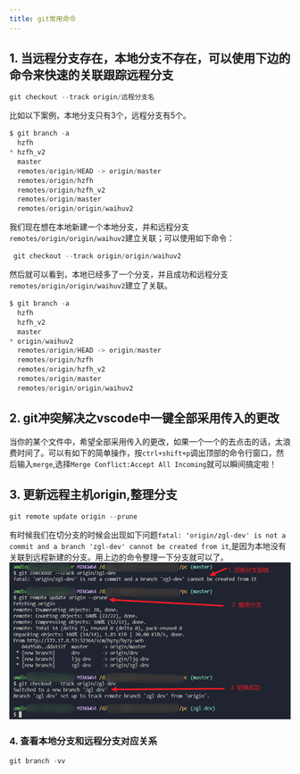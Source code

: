 ```yaml
---
title: git常用命令
---
```


## 1. 当远程分支存在，本地分支不存在，可以使用下边的命令来快速的关联跟踪远程分支
```js
git checkout --track origin/远程分支名
```
比如以下案例，本地分支只有3个，远程分支有5个。
```js
$ git branch -a
  hzfh
* hzfh_v2
  master
  remotes/origin/HEAD -> origin/master
  remotes/origin/hzfh
  remotes/origin/hzfh_v2
  remotes/origin/master
  remotes/origin/origin/waihuv2
```
我们现在想在本地新建一个本地分支，并和远程分支`remotes/origin/origin/waihuv2`建立关联；可以使用如下命令：
```js
 git checkout --track origin/origin/waihuv2
```
然后就可以看到，本地已经多了一个分支，并且成功和远程分支`remotes/origin/origin/waihuv2`建立了关联。
```js
$ git branch -a
  hzfh
  hzfh_v2
  master
* origin/waihuv2
  remotes/origin/HEAD -> origin/master
  remotes/origin/hzfh
  remotes/origin/hzfh_v2
  remotes/origin/master
  remotes/origin/origin/waihuv2
```

## 2. git冲突解决之vscode中一键全部采用传入的更改
当你的某个文件中，希望全部采用传入的更改，如果一个一个的去点击的话，太浪费时间了。可以有如下的简单操作，按`ctrl+shift+p`调出顶部的命令行窗口，然后输入`merge`,选择`Merge Conflict:Accept All Incoming`就可以瞬间搞定啦！

## 3. 更新远程主机origin,整理分支
```js
git remote update origin --prune 
```
有时候我们在切分支的时候会出现如下问题`fatal: 'origin/zgl-dev' is not a commit and a branch 'zgl-dev' cannot be created from it`,是因为本地没有关联到远程新建的分支。用上边的命令整理一下分支就可以了。
![](./img/gitUpdate.png)

### 4. 查看本地分支和远程分支对应关系
```js
git branch -vv 
```

  